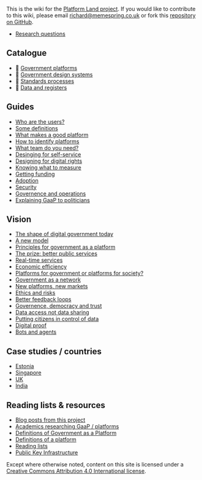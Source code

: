 <!-- TITLE: Welcome to the Platform Land Wiki -->

This is the wiki for the [Platform Land project](https://www.platformland.org). If you would like to contribute to this wiki, please email [richard@memespring.co.uk](mailto:richard@memespring.co.uk) or fork this [repository on GitHub](https://github.com/memespring/wiki-platformland-content).

* [Research questions](research-questions)

## Catalogue
* 📙 [Government platforms](government-platforms)
* 📕 [Government design systems](government-design-systems) 
* 📕 [Standards processes](standards)
* 📕 [Data and registers](registers)


## Guides
* [Who are the users?](users)
* [Some definitions](components)
* [What makes a good platform](good-platforms)
* [How to identify platforms](identifying-platforms)
* [What team do you need?](teams)
* [Desinging for self-service](documentation)
* [Designing for digital rights](designing-for-digital-rights)
* [Knowing what to measure](what-to-measure)
* [Getting funding](funding)
* [Adoption](adoption)
* [Security](security)
* [Governence and operations](governence)
* [Explaining GaaP to politicians](explaining)

## Vision

* [The shape of digital government today](digital-government-today)
* [A new model](digital-government-tomorrow)
* [Principles for government as a platform](principles)
* [The prize: better public services](service-design)
* [Real-time services](real-time)
* [Economic efficiency](econimics)
* [Platforms for government or platforms for society?](government-society)
* [Government as a network](government-as-a-network)
* [New platforms, new markets](new-markets)
* [Ethics and risks](risks)
* [Better feedback loops](anlytics-policy)
* [Governence, democracy and trust](democracy)
* [Data access not data sharing](data-access)
* [Putting citizens in control of data](citizens-data)
* [Digital proof](digital-proof)
* [Bots and agents](bots-and-agents)

## Case studies / countries
* [Estonia](estonia)
* [Singapore](singapore)
* [UK](uk)
* [India](india)

## Reading lists & resources
* [Blog posts from this project](project-blogposts)
* [Academics researching GaaP / platforms](researchers)
* [Definitions of Government as a Platform](definitions-gaap)
* [Definitions of a platform](definitions-platform)
* [Reading lists](reading-lists)
* [Public Key Infrastructure](pki)

Except where otherwise noted, content on this site is licensed under a [Creative Commons Attribution 4.0 International license](https://creativecommons.org/licenses/by-nc/4.0/).
